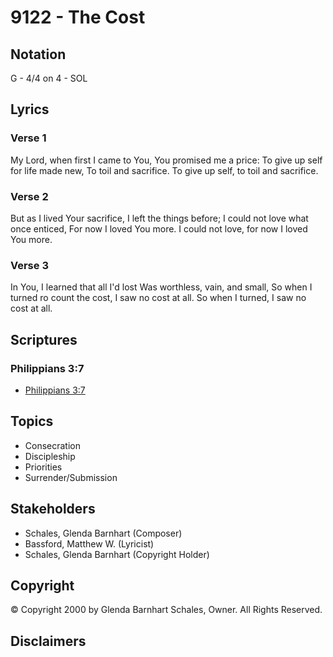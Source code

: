 # 9122 - The Cost

## Notation

G - 4/4 on 4 - SOL

## Lyrics

### Verse 1

My Lord, when first I came to You, You promised me a price: To give up self for life made new, To toil and sacrifice. To give up self, to toil and sacrifice.

### Verse 2

But as I lived Your sacrifice, I left the things before; I could not love what once enticed, For now I  loved You more. I could not love, for now I loved You more.

### Verse 3

In You, I learned that all I'd lost Was worthless, vain, and small, So when I turned ro count the cost, I saw no cost at all. So when I turned, I saw no cost at all.


## Scriptures

### Philippians 3:7

- [Philippians 3:7](https://www.biblegateway.com/passage/?search=Philippians%203%3A7)


## Topics

- Consecration
- Discipleship
- Priorities
- Surrender/Submission

## Stakeholders

- Schales, Glenda Barnhart (Composer)
- Bassford, Matthew W. (Lyricist)
- Schales, Glenda Barnhart (Copyright Holder)

## Copyright

© Copyright 2000 by Glenda Barnhart Schales, Owner. All Rights Reserved.


## Disclaimers



